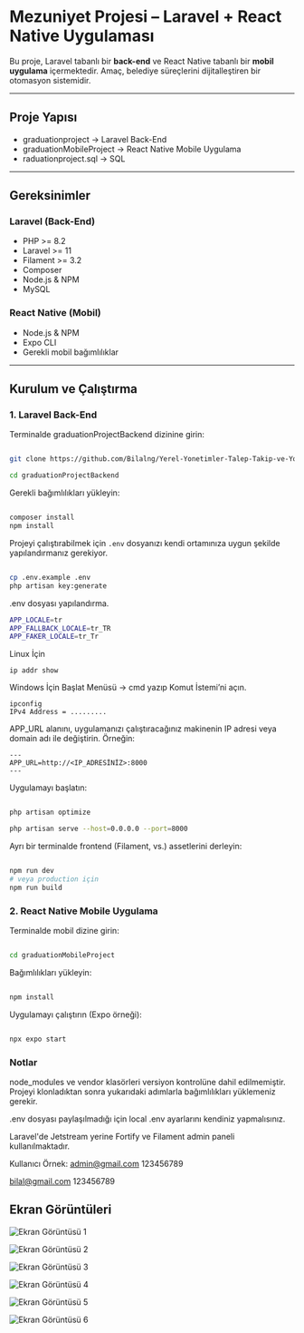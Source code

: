 # Mezuniyet Projesi – Laravel + React Native Uygulaması

Bu proje, Laravel tabanlı bir **back-end** ve React Native tabanlı bir **mobil uygulama** içermektedir. Amaç, belediye süreçlerini dijitalleştiren bir otomasyon sistemidir.

---

## Proje Yapısı

- graduationproject → Laravel Back-End
- graduationMobileProject → React Native Mobile Uygulama
- raduationproject.sql → SQL 

---

## Gereksinimler

### Laravel (Back-End)

- PHP >= 8.2
- Laravel >= 11
- Filament >= 3.2
- Composer
- Node.js & NPM
- MySQL 

### React Native (Mobil)

- Node.js & NPM
- Expo CLI
- Gerekli mobil bağımlılıklar

---

## Kurulum ve Çalıştırma

### 1. Laravel Back-End

Terminalde graduationProjectBackend dizinine girin:

```bash

git clone https://github.com/Bilalng/Yerel-Yonetimler-Talep-Takip-ve-Yonetim-Platformu.git

cd graduationProjectBackend

```

Gerekli bağımlılıkları yükleyin:

```bash

composer install
npm install

```

Projeyi çalıştırabilmek için `.env` dosyanızı kendi ortamınıza uygun şekilde yapılandırmanız gerekiyor.

```bash

cp .env.example .env
php artisan key:generate

```
.env dosyası yapılandırma.

```bash
APP_LOCALE=tr
APP_FALLBACK_LOCALE=tr_TR
APP_FAKER_LOCALE=tr_Tr
```
Linux İçin
```
ip addr show
```
Windows İçin
Başlat Menüsü → cmd yazıp Komut İstemi’ni açın.
```
ipconfig
IPv4 Address = .........
```
APP_URL alanını, uygulamanızı çalıştıracağınız makinenin IP adresi veya domain adı ile değiştirin. Örneğin:
```
---
APP_URL=http://<IP_ADRESİNİZ>:8000
---
```
Uygulamayı başlatın:

```bash

php artisan optimize

php artisan serve --host=0.0.0.0 --port=8000

```
Ayrı bir terminalde frontend (Filament, vs.) assetlerini derleyin:

```bash

npm run dev
# veya production için
npm run build

```

### 2. React Native Mobile Uygulama

Terminalde mobil dizine girin:

```bash

cd graduationMobileProject

```
Bağımlılıkları yükleyin:

```bash

npm install

```
Uygulamayı çalıştırın (Expo örneği):

```bash

npx expo start

```

### Notlar

node_modules ve vendor klasörleri versiyon kontrolüne dahil edilmemiştir. Projeyi klonladıktan sonra yukarıdaki adımlarla bağımlılıkları yüklemeniz gerekir.

.env dosyası paylaşılmadığı için local .env ayarlarını kendiniz yapmalısınız.

Laravel'de Jetstream yerine Fortify ve Filament admin paneli kullanılmaktadır.

Kullanıcı Örnek:
admin@gmail.com 
123456789

bilal@gmail.com 
123456789


## Ekran Görüntüleri

![Ekran Görüntüsü 1](graduationMobileProject/assets/images/KullanıcıWelcome.png)

![Ekran Görüntüsü 2](graduationMobileProject/assets/images/KullanıcıTalep.png)

![Ekran Görüntüsü 3](graduationMobileProject/assets/images/talepDeğerlendirmeAdmin.png)

![Ekran Görüntüsü 4](graduationMobileProject/assets/images/istatistik.png)

![Ekran Görüntüsü 5](graduationMobileProject/assets/images/AndroidTaleplerim.jpeg)

![Ekran Görüntüsü 6](graduationMobileProject/assets/images/androidOnaylananTaleple.jpeg)













